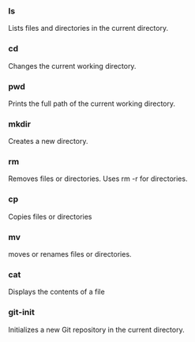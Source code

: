 ### ls
Lists files and directories in the current directory.

### cd
Changes the current working directory.

### pwd 
Prints the full path of the current working directory.  

### mkdir
Creates a new directory. 

### rm
Removes files or directories. Uses rm -r for directories. 

### cp 
Copies files or directories

### mv 
moves or renames files or directories. 

### cat 
Displays the contents of a file 

### git-init
Initializes a new Git repository in the current directory. 
